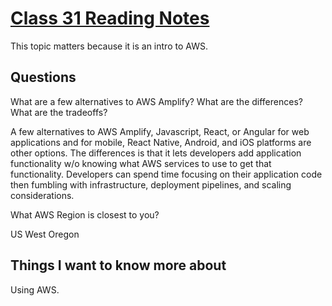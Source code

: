 # [Class 31 Reading Notes](https://github.com/snur206/reading-notes/blob/main/401/class31notes.md)

This topic matters because it is an intro to AWS.

## Questions

What are a few alternatives to AWS Amplify? What are the differences? What are the tradeoffs?

A few alternatives to AWS Amplify, Javascript, React, or Angular for web applications and for mobile, React Native, Android, and iOS platforms are other options. The differences is that it lets developers  add application functionality w/o knowing what AWS services to use to get that functionality. Developers can spend time focusing on their application code then fumbling with infrastructure, deployment pipelines, and scaling considerations. 



What AWS Region is closest to you?

US West Oregon

## Things I want to know more about

Using AWS.
